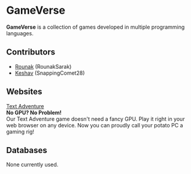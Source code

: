 # GameVerse

**GameVerse** is a collection of games developed in multiple programming languages.

## Contributors
- [Rounak](https://github.com/RounakSarak) (RounakSarak)
- [Keshav](https://github.com/SnappingComet28) (SnappingComet28)

## Websites
[Text Adventure](textAdventure)<br>
**No GPU? No Problem!**  
Our Text Adventure game doesn't need a fancy GPU. Play it right in your web browser on any device. Now you can proudly call your potato PC a gaming rig!

## Databases
None currently used.
